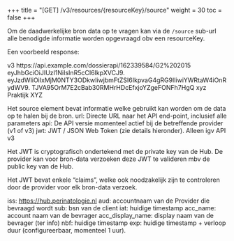 +++
title = "[GET] /v3/resources/{resourceKey}/source"
weight = 30
toc = false
+++

Om de daadwerkelijke bron data op te vragen kan via de `/source` sub-url alle benodigde informatie worden opgevraagd obv een resourceKey.

Een voorbeeld response:

<source>
  <api>v3</api>
  <url>https://api.example.com/dossierapi/162339584/G2%202015</url>
  <jwt>
      eyJhbGciOiJIUzI1NiIsInR5cCI6IkpXVCJ9.
      eyJzdWIiOiIxMjM0NTY3ODkwIiwjbmFtZSI6IkpvaG4gRG9lIiwiYWRtaW4iOnRydWV9.
      TJVA95OrM7E2cBab30RMHrHDcEfxjoYZgeFONFh7HgQ
  </jwt>
  <provider>
    <account>xyz</account>
    <displayname>Praktijk XYZ</displayname>
  </provider>
</source>


Het source element bevat informatie welke gebruikt kan worden om de data op te halen bij de bron.
url: Directe URL naar het API end-point, inclusief alle parameters
api: De API versie momenteel actief bij de betreffende provider (v1 of v3)
jwt: JWT / JSON Web Token (zie details hieronder). Alleen igv API v3

Het JWT is cryptografisch ondertekend met de private key van de Hub. De provider kan voor bron-data verzoeken deze JWT te valideren mbv de public key van de Hub.

Het JWT bevat enkele “claims”, welke ook noodzakelijk zijn te controleren door de provider voor elk bron-data verzoek.

iss: https://hub.perinatologie.nl
aud: accountnaam van de Provider die bevraagd wordt
sub: bsn van de client
iat: huidige timestamp
acc_name: account naam van de bevrager
acc_display_name: display naam van de bevrager (ter info)
nbf: huidige timestamp
exp: huidige timestamp + verloop duur (configureerbaar, momenteel 1 uur).



